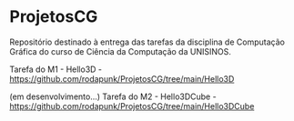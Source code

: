 # ProjetosCG
Repositório destinado à entrega das tarefas da disciplina de Computação Gráfica do curso de Ciência da Computação da UNISINOS.

Tarefa do M1 - Hello3D - https://github.com/rodapunk/ProjetosCG/tree/main/Hello3D

(em desenvolvimento...) Tarefa do M2 - Hello3DCube - https://github.com/rodapunk/ProjetosCG/tree/main/Hello3DCube
